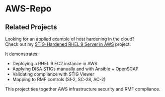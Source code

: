 # AWS-Repo





## Related Projects
Looking for an applied example of host hardening in the cloud?  
Check out my [STIG-Hardened RHEL 9 Server in AWS](https://github.com/yourusername/stig-hardened-rhel9-aws) project.  

It demonstrates:  
- Deploying a RHEL 9 EC2 instance in AWS  
- Applying DISA STIGs manually and with Ansible + OpenSCAP  
- Validating compliance with STIG Viewer  
- Mapping to RMF controls (SI-2, SC-28, AC-2)  

This project ties together AWS infrastructure security and RMF compliance.
